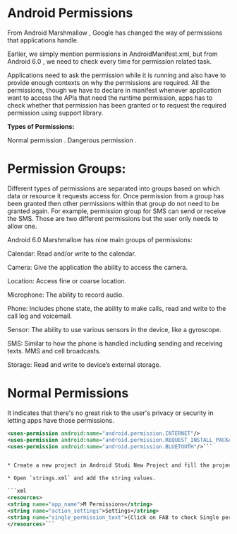 # Android Permissions

From Android Marshmallow , Google has changed the way of permissions that applications handle.

Earlier, we simply mention permissions in AndroidManifest.xml, but from Android 6.0 , we need to check every time for permission related task.

Applications need to ask the permission while it is running and also have to provide enough contexts on why the permissions are required. All the permissions, though we have to declare in manifest whenever application want to access the APIs that need the runtime permission, apps has to check whether that permission has been granted or to request the required permission using support library.

**Types of Permissions:**

Normal permission .
Dangerous permission .
# Permission Groups:

Different types of permissions are separated into groups based on which data or resource it requests access for. Once permission from a group has been granted then other permissions within that group do not need to be granted again. For example, permission group for SMS can send or receive the SMS. Those are two different permissions but the user only needs to allow one.

Android 6.0 Marshmallow has nine main groups of permissions:

Calendar: Read and/or write to the calendar.

Camera: Give the application the ability to access the camera.

Location: Access fine or coarse location.

Microphone: The ability to record audio.

Phone: Includes phone state, the ability to make calls, read and write to the call log and voicemail.

Sensor: The ability to use various sensors in the device, like a gyroscope.

SMS: Similar to how the phone is handled including sending and receiving texts. MMS and cell broadcasts.

Storage: Read and write to device’s external storage.
# Normal Permissions

It indicates that there's no great risk to the user's privacy or security in letting apps have those permissions.

```xml
<uses-permission android:name="android.permission.INTERNET"/>
<uses-permission android:name="android.permission.REQUEST_INSTALL_PACKAGES"/>
<uses-permission android:name="android.permission.BLUETOOTH"/>```


* Create a new project in Android Studi New Project and fill the project details.

* Open `strings.xml` and add the string values.

```xml
<resources>
<string name="app_name">M Permissions</string>
<string name="action_settings">Settings</string>
<string name="single_permission_text">(Click on FAB to check Single permission)</string>
</resources>```